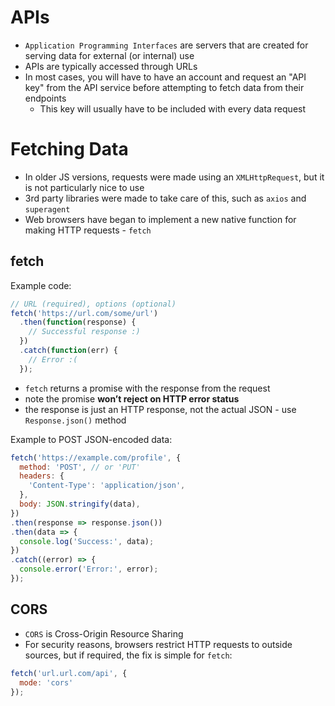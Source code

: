 # APIs

- `Application Programming Interfaces` are servers that are created for serving data for external (or internal) use
- APIs are typically accessed through URLs
- In most cases, you will have to have an account and request an "API key" from the API service before attempting to fetch data from their endpoints
    - This key will usually have to be included with every data request

# Fetching Data

- In older JS versions, requests were made using an `XMLHttpRequest`, but it is not particularly nice to use
- 3rd party libraries were made to take care of this, such as `axios` and `superagent`
- Web browsers have began to implement a new native function for making HTTP requests - `fetch`

## fetch

Example code:
```js
// URL (required), options (optional)
fetch('https://url.com/some/url')
  .then(function(response) {
    // Successful response :)
  })
  .catch(function(err) {
    // Error :(
  });
```

- `fetch` returns a promise with the response from the request
- note the promise **won’t reject on HTTP error status**
- the response is just an HTTP response, not the actual JSON - use `Response.json()` method

Example to POST JSON-encoded data:
```js
fetch('https://example.com/profile', {
  method: 'POST', // or 'PUT'
  headers: {
    'Content-Type': 'application/json',
  },
  body: JSON.stringify(data),
})
.then(response => response.json())
.then(data => {
  console.log('Success:', data);
})
.catch((error) => {
  console.error('Error:', error);
});
```

## CORS

- `CORS` is Cross-Origin Resource Sharing
- For security reasons, browsers restrict HTTP requests to outside sources, but if required, the fix is simple for `fetch`:
```js
fetch('url.url.com/api', {
  mode: 'cors'
});
```